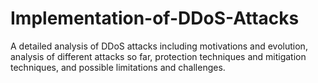 # Implementation-of-DDoS-Attacks
A detailed analysis of DDoS attacks including motivations and evolution, analysis of different attacks so far, protection techniques and mitigation techniques, and possible limitations and challenges.
